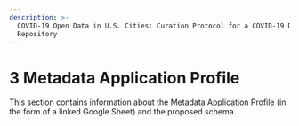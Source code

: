 ```yaml
---
description: >-
  COVID-19 Open Data in U.S. Cities: Curation Protocol for a COVID-19 Data
  Repository
---
```


# 3 Metadata Application Profile

This section contains information about the Metadata Application Profile \(in the form of a linked Google Sheet\) and the proposed schema.

